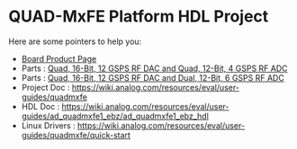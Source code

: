 # QUAD-MxFE Platform HDL Project

Here are some pointers to help you:
  * [Board Product Page](https://www.analog.com/quad-mxfe)
  * Parts : [Quad, 16-Bit, 12 GSPS RF DAC and Quad, 12-Bit, 4 GSPS RF ADC](https://www.analog.com/AD9081)
  * Parts : [Quad, 16-Bit, 12 GSPS RF DAC and Dual, 12-Bit, 6 GSPS RF ADC](https://www.analog.com/ad9082)
  * Project Doc : https://wiki.analog.com/resources/eval/user-guides/quadmxfe
  * HDL Doc : https://wiki.analog.com/resources/eval/user-guides/ad_quadmxfe1_ebz/ad_quadmxfe1_ebz_hdl
  * Linux Drivers : https://wiki.analog.com/resources/eval/user-guides/quadmxfe/quick-start
